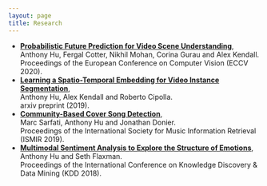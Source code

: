 ```yaml
---
layout: page
title: Research
---
```


* [__Probabilistic Future Prediction for Video Scene Understanding__](probabilistic-future-prediction),
<br/>Anthony Hu, Fergal Cotter, Nikhil Mohan, Corina 
Gurau and Alex Kendall.
<br/>Proceedings of the European Conference on Computer 
Vision (ECCV 2020).
* [__Learning a Spatio-Temporal Embedding for Video Instance Segmentation__](https://arxiv.org/pdf/1912.08969.pdf), 
<br/>Anthony Hu, Alex Kendall and Roberto Cipolla.
<br/>arxiv preprint (2019).
* [__Community-Based Cover Song Detection__](http://archives.ismir.net/ismir2019/paper/000028.pdf),
<br/>Marc Sarfati, Anthony Hu and Jonathan Donier.
<br/>Proceedings of the International Society for Music Information Retrieval (ISMIR 2019).
* [__Multimodal Sentiment Analysis to Explore the Structure of Emotions__](https://arxiv.org/pdf/1805.10205.pdf),
<br/>Anthony Hu and Seth Flaxman.
<br/>Proceedings of the International Conference on Knowledge Discovery & Data Mining (KDD 2018).